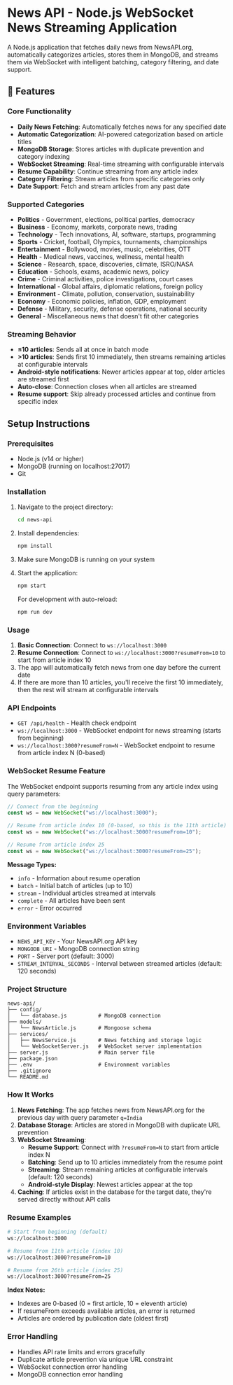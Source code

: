 # News API - Node.js WebSocket News Streaming Application

A Node.js application that fetches daily news from NewsAPI.org, automatically categorizes articles, stores them in MongoDB, and streams them via WebSocket with intelligent batching, category filtering, and date support.

## 🎯 Features

### Core Functionality
- **Daily News Fetching**: Automatically fetches news for any specified date
- **Automatic Categorization**: AI-powered categorization based on article titles
- **MongoDB Storage**: Stores articles with duplicate prevention and category indexing
- **WebSocket Streaming**: Real-time streaming with configurable intervals
- **Resume Capability**: Continue streaming from any article index
- **Category Filtering**: Stream articles from specific categories only
- **Date Support**: Fetch and stream articles from any past date

### Supported Categories
- **Politics** - Government, elections, political parties, democracy
- **Business** - Economy, markets, corporate news, trading
- **Technology** - Tech innovations, AI, software, startups, programming
- **Sports** - Cricket, football, Olympics, tournaments, championships
- **Entertainment** - Bollywood, movies, music, celebrities, OTT
- **Health** - Medical news, vaccines, wellness, mental health
- **Science** - Research, space, discoveries, climate, ISRO/NASA
- **Education** - Schools, exams, academic news, policy
- **Crime** - Criminal activities, police investigations, court cases
- **International** - Global affairs, diplomatic relations, foreign policy
- **Environment** - Climate, pollution, conservation, sustainability
- **Economy** - Economic policies, inflation, GDP, employment
- **Defense** - Military, security, defense operations, national security
- **General** - Miscellaneous news that doesn't fit other categories

### Streaming Behavior
- **≤10 articles**: Sends all at once in batch mode
- **>10 articles**: Sends first 10 immediately, then streams remaining articles at configurable intervals
- **Android-style notifications**: Newer articles appear at top, older articles are streamed first
- **Auto-close**: Connection closes when all articles are streamed
- **Resume support**: Skip already processed articles and continue from specific index

## Setup Instructions

### Prerequisites

- Node.js (v14 or higher)
- MongoDB (running on localhost:27017)
- Git

### Installation

1. Navigate to the project directory:

   ```bash
   cd news-api
   ```

2. Install dependencies:

   ```bash
   npm install
   ```

3. Make sure MongoDB is running on your system

4. Start the application:

   ```bash
   npm start
   ```

   For development with auto-reload:

   ```bash
   npm run dev
   ```

### Usage

1. **Basic Connection**: Connect to `ws://localhost:3000`
2. **Resume Connection**: Connect to `ws://localhost:3000?resumeFrom=10` to start from article index 10
3. The app will automatically fetch news from one day before the current date
4. If there are more than 10 articles, you'll receive the first 10 immediately, then the rest will stream at configurable intervals

### API Endpoints

- `GET /api/health` - Health check endpoint
- `ws://localhost:3000` - WebSocket endpoint for news streaming (starts from beginning)
- `ws://localhost:3000?resumeFrom=N` - WebSocket endpoint to resume from article index N (0-based)

### WebSocket Resume Feature

The WebSocket endpoint supports resuming from any article index using query parameters:

```javascript
// Connect from the beginning
const ws = new WebSocket("ws://localhost:3000");

// Resume from article index 10 (0-based, so this is the 11th article)
const ws = new WebSocket("ws://localhost:3000?resumeFrom=10");

// Resume from article index 25
const ws = new WebSocket("ws://localhost:3000?resumeFrom=25");
```

**Message Types:**

- `info` - Information about resume operation
- `batch` - Initial batch of articles (up to 10)
- `stream` - Individual articles streamed at intervals
- `complete` - All articles have been sent
- `error` - Error occurred

### Environment Variables

- `NEWS_API_KEY` - Your NewsAPI.org API key
- `MONGODB_URI` - MongoDB connection string
- `PORT` - Server port (default: 3000)
- `STREAM_INTERVAL_SECONDS` - Interval between streamed articles (default: 120 seconds)

### Project Structure

```
news-api/
├── config/
│   └── database.js          # MongoDB connection
├── models/
│   └── NewsArticle.js       # Mongoose schema
├── services/
│   ├── NewsService.js       # News fetching and storage logic
│   └── WebSocketServer.js   # WebSocket server implementation
├── server.js                # Main server file
├── package.json
├── .env                     # Environment variables
├── .gitignore
└── README.md
```

### How It Works

1. **News Fetching**: The app fetches news from NewsAPI.org for the previous day with query parameter `q=India`
2. **Database Storage**: Articles are stored in MongoDB with duplicate URL prevention
3. **WebSocket Streaming**:
   - **Resume Support**: Connect with `?resumeFrom=N` to start from article index N
   - **Batching**: Send up to 10 articles immediately from the resume point
   - **Streaming**: Stream remaining articles at configurable intervals (default: 120 seconds)
   - **Android-style Display**: Newest articles appear at the top
4. **Caching**: If articles exist in the database for the target date, they're served directly without API calls

### Resume Examples

```bash
# Start from beginning (default)
ws://localhost:3000

# Resume from 11th article (index 10)
ws://localhost:3000?resumeFrom=10

# Resume from 26th article (index 25)
ws://localhost:3000?resumeFrom=25
```

**Index Notes:**

- Indexes are 0-based (0 = first article, 10 = eleventh article)
- If resumeFrom exceeds available articles, an error is returned
- Articles are ordered by publication date (oldest first)

### Error Handling

- Handles API rate limits and errors gracefully
- Duplicate article prevention via unique URL constraint
- WebSocket connection error handling
- MongoDB connection error handling
